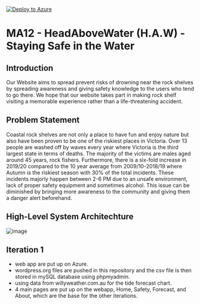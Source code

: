 [![Deploy to Azure](http://azuredeploy.net/deploybutton.png)](https://azuredeploy.net/)
# MA12 - HeadAboveWater (H.A.W) - Staying Safe in the Water
## Introduction
Our Website aims to spread prevent risks of drowning near the rock shelves by spreading awareness and giving safety knowledge to the users who tend to go there. We hope that our website takes part in making rock shelf visiting a memorable experience rather than a life-threatening accident.
## Problem Statement
Coastal rock shelves are not only a place to have fun and enjoy nature but also have been proven to be one of the riskiest places in Victoria. Over 13 people are washed off by waves every year where Victoria is the third largest state in terms of deaths. The majority of the victims are males aged around 45 years, rock fishers. Furthermore, there is a six-fold increase in 2019/20 compared to the 10 year average from 2009/10-2018/19 where Autumn is the riskiest season with 30% of the total incidents. These incidents majorly happen between 2-6 PM due to an unsafe environment, lack of proper safety equipment and sometimes alcohol. This issue can be diminished by bringing more awareness to the community and giving them a danger alert beforehand.
## High-Level System Architechture
![image](https://drive.google.com/uc?export=view&id=1F_6cUkAENz50W_Ym0wFQpZSKPUyE1E07)
## Iteration 1
- web app are put up on Azure.
- wordpress.org files are pushed in this repository and the csv file is then stored in mySQL database using phpmyadmin.
- using data from willyweather.com.au for the tide forecast chart.
- 4 main pages are put up on the webapp, Home, Safety, Forecast, and About, which are the base for the other iterations.
